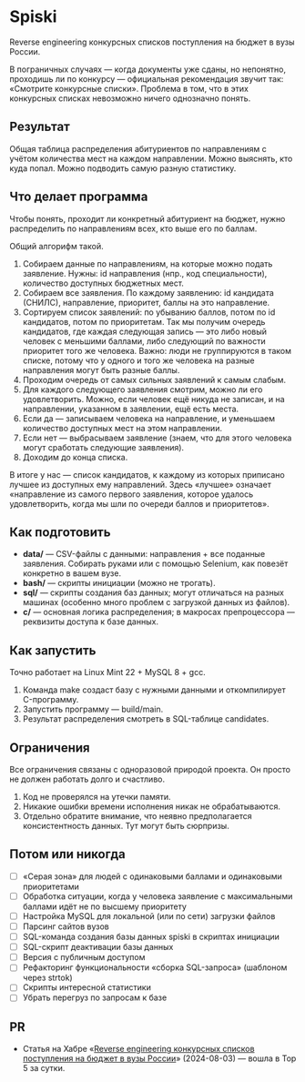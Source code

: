 # Spiski
Reverse engineering конкурсных списков поступления на бюджет в вузы России.

В пограничных случаях — когда документы уже сданы, но непонятно, проходишь ли по конкурсу — официальная рекомендация звучит так: «Смотрите конкурсные списки». Проблема в том, что в этих конкурсных списках невозможно ничего однозначно понять.

## Результат
Общая таблица распределения абитуриентов по направлениям с учётом количества мест на каждом направлении. Можно выяснять, кто куда попал. Можно подводить самую разную статистику.

## Что делает программа
Чтобы понять, проходит ли конкретный абитуриент на бюджет, нужно распределить по направлениям всех, кто выше его по баллам.

Общий алгорифм такой.
1. Собираем данные по направлениям, на которые можно подать заявление. Нужны: id направления (нпр., код специальности), количество доступных бюджетных мест.
2. Собираем все заявления. По каждому заявлению: id кандидата (СНИЛС), направление, приоритет, баллы на это направление.
3. Сортируем список заявлений: по убыванию баллов, потом по id кандидатов, потом по приоритетам. Так мы получим очередь кандидатов, где каждая следующая запись — это либо новый человек с меньшими баллами, либо следующий по важности приоритет того же человека. Важно: люди не группируются в таком списке, потому что у одного и того же человека на разные направления могут быть разные баллы.
4. Проходим очередь от самых сильных заявлений к самым слабым.
5. Для каждого следующего заявления смотрим, можно ли его удовлетворить. Можно, если человек ещё никуда не записан, и на направлении, указанном в заявлении, ещё есть места.
  1. Если да — записываем человека на направление, и уменьшаем количество доступных мест на этом направлении.
  2. Если нет — выбрасываем заявление (знаем, что для этого человека могут сработать следующие заявления).
6. Доходим до конца списка.

В итоге у нас — список кандидатов, к каждому из которых приписано лучшее из доступных ему направлений. Здесь «лучшее» означает «направление из самого первого заявления, которое удалось удовлетворить, когда мы шли по очереди баллов и приоритетов».

## Как подготовить
* **data/** — CSV-файлы с данными: направления + все поданные заявления. Собирать руками или с помощью Selenium, как повезёт конкретно в вашем вузе.
* **bash/** — скрипты инициации (можно не трогать).
* **sql/** — скрипты создания баз данных; могут отличаться на разных машинах (особенно много проблем с загрузкой данных из файлов).
* **c/** — основная логика распределения; в макросах препроцессора — реквизиты доступа к базе данных.

## Как запустить
Точно работает на Linux Mint 22 + MySQL 8 + gcc.
1. Команда make создаст базу с нужными данными и откомпилирует C-программу.
2. Запустить программу — build/main.
3. Результат распределения смотреть в SQL-таблице candidates.

## Ограничения
Все ограничения связаны с одноразовой природой проекта. Он просто не должен работать долго и счастливо.
1. Код не проверялся на утечки памяти.
2. Никакие ошибки времени исполнения никак не обрабатываются.
3. Отдельно обратите внимание, что неявно предполагается консистентность данных. Тут могут быть сюрпризы.

## Потом или никогда
- [ ] «Серая зона» для людей с одинаковыми баллами и одинаковыми приоритетами
- [ ] Обработка ситуации, когда у человека заявление с максимальными баллами идёт не по высшему приоритету
- [ ] Настройка MySQL для локальной (или по сети) загрузки файлов
- [ ] Парсинг сайтов вузов
- [ ] SQL-команда создания базы данных spiski в скриптах инициации
- [ ] SQL-скрипт деактивации базы данных
- [ ] Версия с публичным доступом
- [ ] Рефакторинг функциональности «сборка SQL-запроса» (шаблоном через strtok)
- [ ] Скрипты интересной статистики
- [ ] Убрать перегруз по запросам к базе

## PR
* Статья на Хабре «[Reverse engineering конкурсных списков поступления на бюджет в вузы России](https://habr.com/ru/articles/833586/)» (2024-08-03) — вошла в Top 5 за сутки.
